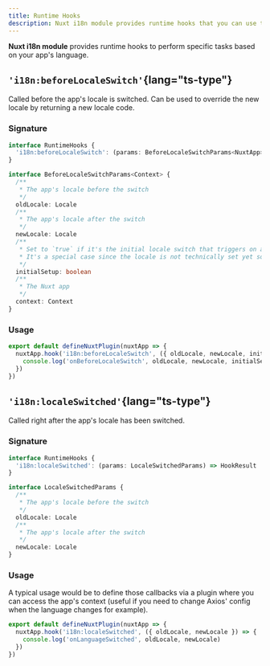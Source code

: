```yaml
---
title: Runtime Hooks
description: Nuxt i18n module provides runtime hooks that you can use to perform specific tasks based on your app's language.
---
```


**Nuxt i18n module** provides runtime hooks to perform specific tasks based on your app's language.

## `'i18n:beforeLocaleSwitch'`{lang="ts-type"}
Called before the app's locale is switched. Can be used to override the new locale by returning a new locale code.


### Signature
```ts
interface RuntimeHooks {
  'i18n:beforeLocaleSwitch': (params: BeforeLocaleSwitchParams<NuxtApp>) => string | null
}

interface BeforeLocaleSwitchParams<Context> {
  /**
   * The app's locale before the switch
   */
  oldLocale: Locale
  /**
   * The app's locale after the switch
   */
  newLocale: Locale
  /**
   * Set to `true` if it's the initial locale switch that triggers on app load. 
   * It's a special case since the locale is not technically set yet so we're switching from no locale to locale.
   */
  initialSetup: boolean
  /**
   * The Nuxt app
   */
  context: Context
}
```

### Usage
```ts
export default defineNuxtPlugin(nuxtApp => {
  nuxtApp.hook('i18n:beforeLocaleSwitch', ({ oldLocale, newLocale, initialSetup, context }) => {
    console.log('onBeforeLocaleSwitch', oldLocale, newLocale, initialSetup, context)
  })
})
```

## `'i18n:localeSwitched'`{lang="ts-type"}

Called right after the app's locale has been switched.

### Signature
```ts
interface RuntimeHooks {
  'i18n:localeSwitched': (params: LocaleSwitchedParams) => HookResult
}

interface LocaleSwitchedParams {
  /**
   * The app's locale before the switch
   */
  oldLocale: Locale
  /**
   * The app's locale after the switch
   */
  newLocale: Locale
}
```

### Usage

A typical usage would be to define those callbacks via a plugin where you can access the app's context \(useful if you need to change Axios' config when the language changes for example\).

```ts [/plugins/i18n.ts]
export default defineNuxtPlugin(nuxtApp => {
  nuxtApp.hook('i18n:localeSwitched', ({ oldLocale, newLocale }) => {
    console.log('onLanguageSwitched', oldLocale, newLocale)
  })
})
```
